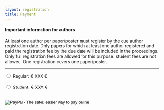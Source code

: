```yaml
---
layout: registration
title: Payment
---
```


#### Important information for authors

At least one author per paper/poster must register by the due author
registration date. Only papers for which at least one author registered and
paid the registration fee by the due date will be included in the proceedings.
Only full registration fees are allowed for this purpose: student fees are not
allowed. One registration covers one paper/poster.

----------------------------------------

<form action="https://www.paypal.com/cgi-bin/webscr" method="post" target="_blank">

  <!-- Saved buttons use the "secure click" command -->
  <input type="radio" name="hosted_button_id" value="" required="required">&nbsp;Regular: &#8364; XXX €<br><br>
  <input type="radio" name="hosted_button_id" value="" required="required">&nbsp;Student: &#8364; XXX €<br><br>

  <!-- Saved buttons are identified by their button IDs -->
  <input type="hidden" name="cmd"            value="_s-xclick">
  <input type="hidden" name="image_url"      value="{{ "/assets/images/dbsec18-logo.png" | absolute_url }}">
  <input type="hidden" name="return"         value="{{ "/thankyou" | absolute_url }}">
  <input type="hidden" name="cancel_return"  value="{{ "/paymentcancel" | absolute_url }}">

  <!-- Saved buttons display an appropriate button image. -->
  <input type="image" name="submit" src="https://www.paypalobjects.com/en_US/IT/i/btn/btn_buynowCC_LG.gif" alt="PayPal - The safer, easier way to pay online">
  <img alt="" width="1" height="1" src="https://www.paypalobjects.com/en_US/i/scr/pixel.gif" >

</form>
